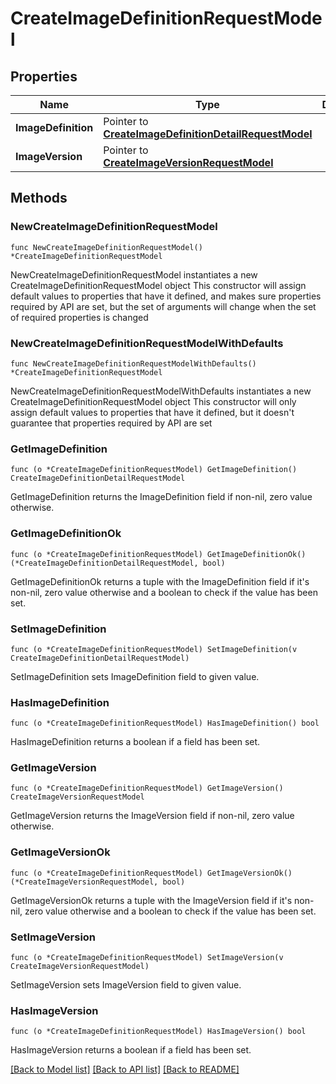 # CreateImageDefinitionRequestModel

## Properties

Name | Type | Description | Notes
------------ | ------------- | ------------- | -------------
**ImageDefinition** | Pointer to [**CreateImageDefinitionDetailRequestModel**](CreateImageDefinitionDetailRequestModel.md) |  | [optional] 
**ImageVersion** | Pointer to [**CreateImageVersionRequestModel**](CreateImageVersionRequestModel.md) |  | [optional] 

## Methods

### NewCreateImageDefinitionRequestModel

`func NewCreateImageDefinitionRequestModel() *CreateImageDefinitionRequestModel`

NewCreateImageDefinitionRequestModel instantiates a new CreateImageDefinitionRequestModel object
This constructor will assign default values to properties that have it defined,
and makes sure properties required by API are set, but the set of arguments
will change when the set of required properties is changed

### NewCreateImageDefinitionRequestModelWithDefaults

`func NewCreateImageDefinitionRequestModelWithDefaults() *CreateImageDefinitionRequestModel`

NewCreateImageDefinitionRequestModelWithDefaults instantiates a new CreateImageDefinitionRequestModel object
This constructor will only assign default values to properties that have it defined,
but it doesn't guarantee that properties required by API are set

### GetImageDefinition

`func (o *CreateImageDefinitionRequestModel) GetImageDefinition() CreateImageDefinitionDetailRequestModel`

GetImageDefinition returns the ImageDefinition field if non-nil, zero value otherwise.

### GetImageDefinitionOk

`func (o *CreateImageDefinitionRequestModel) GetImageDefinitionOk() (*CreateImageDefinitionDetailRequestModel, bool)`

GetImageDefinitionOk returns a tuple with the ImageDefinition field if it's non-nil, zero value otherwise
and a boolean to check if the value has been set.

### SetImageDefinition

`func (o *CreateImageDefinitionRequestModel) SetImageDefinition(v CreateImageDefinitionDetailRequestModel)`

SetImageDefinition sets ImageDefinition field to given value.

### HasImageDefinition

`func (o *CreateImageDefinitionRequestModel) HasImageDefinition() bool`

HasImageDefinition returns a boolean if a field has been set.

### GetImageVersion

`func (o *CreateImageDefinitionRequestModel) GetImageVersion() CreateImageVersionRequestModel`

GetImageVersion returns the ImageVersion field if non-nil, zero value otherwise.

### GetImageVersionOk

`func (o *CreateImageDefinitionRequestModel) GetImageVersionOk() (*CreateImageVersionRequestModel, bool)`

GetImageVersionOk returns a tuple with the ImageVersion field if it's non-nil, zero value otherwise
and a boolean to check if the value has been set.

### SetImageVersion

`func (o *CreateImageDefinitionRequestModel) SetImageVersion(v CreateImageVersionRequestModel)`

SetImageVersion sets ImageVersion field to given value.

### HasImageVersion

`func (o *CreateImageDefinitionRequestModel) HasImageVersion() bool`

HasImageVersion returns a boolean if a field has been set.


[[Back to Model list]](../README.md#documentation-for-models) [[Back to API list]](../README.md#documentation-for-api-endpoints) [[Back to README]](../README.md)


